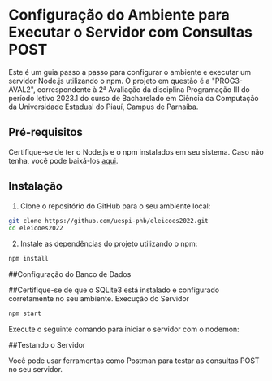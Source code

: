 # Configuração do Ambiente para Executar o Servidor com Consultas POST

Este é um guia passo a passo para configurar o ambiente e executar um servidor Node.js utilizando o npm. O projeto em questão é a "PROG3-AVAL2", correspondente à 2ª Avaliação da disciplina Programação III do período letivo 2023.1 do curso de Bacharelado em Ciência da Computação da Universidade Estadual do Piauí, Campus de Parnaíba.

## Pré-requisitos

Certifique-se de ter o Node.js e o npm instalados em seu sistema. Caso não tenha, você pode baixá-los [aqui](https://nodejs.org/).

## Instalação

1. Clone o repositório do GitHub para o seu ambiente local:

```bash
git clone https://github.com/uespi-phb/eleicoes2022.git
cd eleicoes2022
```

2. Instale as dependências do projeto utilizando o npm:
```bash
npm install
```

##Configuração do Banco de Dados

##Certifique-se de que o SQLite3 está instalado e configurado corretamente no seu ambiente.
Execução do Servidor
```bash
npm start
```
Execute o seguinte comando para iniciar o servidor com o nodemon:

##Testando o Servidor

Você pode usar ferramentas como Postman para testar as consultas POST no seu servidor.